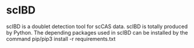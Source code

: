# scIBD
scIBD is a doublet detection tool for scCAS data.
scIBD is totally produced by Python.
The depending packages used in scIBD can be installed by the command pip/pip3 install -r requirements.txt 
